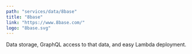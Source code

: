 ```yaml
---
path: "services/data/8base"
title: "8base"
link: "https://www.8base.com/"
logo: "8base.svg"
---
```


Data storage, GraphQL access to that data, and easy Lambda deployment.

